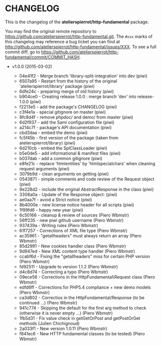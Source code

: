 # CHANGELOG

This is the changelog of the **atelierspierrot/http-fundamental** package.

You may find the original remote repository to <https://github.com/atelierspierrot/http-fundamental.git>.
The `#xxx` marks of this changelog may reference a bug ticket you can find at 
<http://github.com/atelierspierrot/http-fundamental/issues/XXX>. To see a full commit diff, 
go to <https://github.com/atelierspierrot/http-fundamental/commit/COMMIT_HASH>.

* v1.0.0 (2015-03-02)

    * 04e41f2 - Merge branch 'library-split-integration' into dev (piwi)
    * 6507a95 - Restart from the history of the original 'atelierspierrot/library' package (piwi)
    * 6dfe24c - preparing merge of old history (piwi)
    * b904ce0 - Creating release 1.0.0 : merge branch 'dev' into release-1.0.0 (piwi)
    * f2213e5 - add the package's CHANGELOG (piwi)
    * c3f4e1a - special gitignore on master (piwi)
    * 8fc8d4f - remove phpdoc/ and demo/ from master (piwi)
    * 6d2f937 - add the Sami configuration file (piwi)
    * a214c7f - package's API documentation (piwi)
    * cbd3daa - embed the demo (piwi)
    * fc5f45b - first version of the package (taken from atelierspierrot/library) (piwi)
    * 6d210cb - embed the SplClassLoader (piwi)
    * b5e0de5 - add informational & manifest files (piwi)
    * b037dab - add a common gitignore (piwi)
    * e8fe21c - replace 'htmlentities' by 'htmlspecialchars' when cleaning request arguments (piwi)
    * 3079b9d - clean arguments on getting (piwi)
    * 0543871 - simple comments and code review of the Request object (piwi)
    * 9e228d2 - include the original AbstractResponse in the class (piwi)
    * 3308a0a - Update of the Response object: (piwi)
    * ae0aa7f - avoid a Strict notice (piwi)
    * 8b4000e - new license notice header for all scripts (piwi)
    * 1f99fd6 - happy new year (piwi)
    * 6c50166 - cleanup & review of sources (Piero Wbmstr)
    * 56ff235 - new piwi github username (Piero Wbmstr)
    * 937439a - Writing rules (Piero Wbmstr)
    * 61f7257 - Corrections of XML file type (Piero Wbmstr)
    * ac35961 - "getallheaders" must always return an array (Piero Wbmstr)
    * 85d2991 - New cookies handler class (Piero Wbmstr)
    * 9d947ed - New XML content type handler (Piero Wbmstr)
    * ccabf6d - Fixing the "getallheaders" miss for certain PHP version (Piero Wbmstr)
    * fd92511 - Upgrade to version 1.1.2 (Piero Wbmstr)
    * d4c8d74 - Correcting a typo (Piero Wbmstr)
    * 09ece56 - Corrections in the HttpFundamental\Request class (Piero Wbmstr)
    * edfd6ff - Corrections for PHP5.4 compliance + new demo models (Piero Wbmstr)
    * ca3d802 - Correctios in the HttpFundamental/Response (to be continued …) (Piero Wbmstr)
    * 941c774 - Skipping the default for the first arg method to check (otherwise it is never empty ...) (Piero Wbmstr)
    * 1fb5d31 - Fix value check in getGetOrPost and getPostOrGet methods (Julien Chichignoud)
    * 2a033f1 - New version 1.0.11 (Piero Wbmstr)
    * f841ec6 - New HTTP fundamental classes (to be tested) (Piero Wbmstr)
